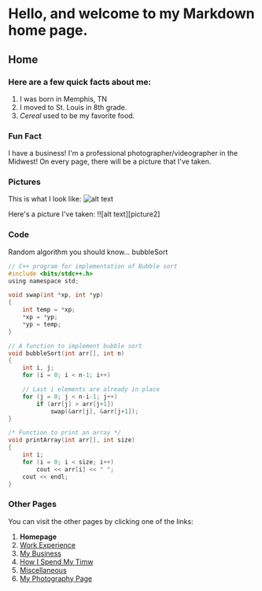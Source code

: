 # Hello, and welcome to my Markdown home page.

## Home

### Here are a few **quick** facts about me:
1. I was born in Memphis, TN
2. I moved to St. Louis in 8th grade.
3. *Cereal* used to be my favorite food.

### **Fun Fact**
I have a business! I'm a professional photographer/videographer in the Midwest!
On every page, there will be a picture that I've taken.

### **Pictures**
This is what I look like:
![alt text][picture]

Here's a picture I've taken:
!![alt text][picture2]

[picture]: (https://github.com/adam-p/markdown-here/raw/master/src/common/images/icon48.png)

[picture]: (https://github.com/adam-p/markdown-here/raw/master/src/common/images/icon48.png)

### **Code**
Random algorithm you should know... bubbleSort
``` C
// C++ program for implementation of Bubble sort  
#include <bits/stdc++.h>
using namespace std;

void swap(int *xp, int *yp)  
{  
    int temp = *xp;  
    *xp = *yp;  
    *yp = temp;  
}  

// A function to implement bubble sort  
void bubbleSort(int arr[], int n)  
{  
    int i, j;  
    for (i = 0; i < n-1; i++)      

    // Last i elements are already in place  
    for (j = 0; j < n-i-1; j++)  
        if (arr[j] > arr[j+1])  
            swap(&arr[j], &arr[j+1]);  
}  

/* Function to print an array */
void printArray(int arr[], int size)  
{  
    int i;  
    for (i = 0; i < size; i++)  
        cout << arr[i] << " ";  
    cout << endl;  
}
```

### **Other Pages**
You can visit the other pages by clicking one of the links:
1. **Homepage**
2. [Work Experience]()
3. [My Business]()
4. [How I Spend My Timw]()
5. [Miscellaneous]()
6. [My Photography Page](cjharrisphotgraphy.com)
